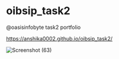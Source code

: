 # oibsip_task2
@oasisinfobyte task2 portfolio

https://anshika0002.github.io/oibsip_task2/



![Screenshot (63)](https://user-images.githubusercontent.com/104263640/193474080-a811ccf1-021b-4ce5-8c95-961f6619e1a6.png)
